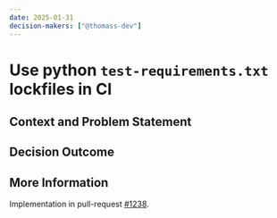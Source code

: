 ```yaml
---
date: 2025-01-31
decision-makers: ["@thomass-dev"]
---
```


# Use python `test-requirements.txt` lockfiles in CI

## Context and Problem Statement

## Decision Outcome

## More Information

Implementation in pull-request [#1238](https://github.com/probabl-ai/skore/pull/1238).
